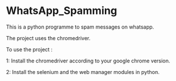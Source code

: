 # WhatsApp_Spamming
This is a python programme to spam messages on whatsapp.    

The project uses the chromedriver.    

To use the project :   

  1: Install the chromedriver according to your google chrome version.   
  
  2: Install the selenium and the web manager modules in python.  
  
